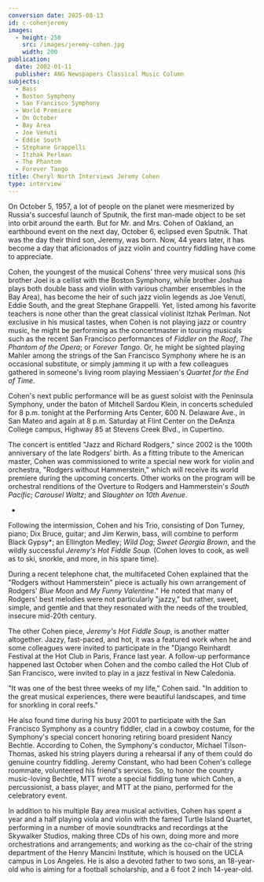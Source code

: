 ```yaml
---
conversion date: 2025-08-13
id: c-cohenjeremy
images:
  - height: 250
    src: /images/jeremy-cohen.jpg
    width: 200
publication:
  date: 2002-01-11
  publisher: ANG Newspapers Classical Music Column
subjects:
  - Bass
  - Boston Symphony
  - San Francisco Symphony
  - World Premiere
  - On October
  - Bay Area
  - Joe Venuti
  - Eddie South
  - Stephane Grappelli
  - Itzhak Perlman
  - The Phantom
  - Forever Tango
title: Cheryl North Interviews Jeremy Cohen
type: interview
---
```



On October 5, 1957, a lot of people on the planet were mesmerized by Russia's succesful launch of Sputnik, the first man-made object to be set into orbit around the earth. But for Mr. and Mrs. Cohen of Oakland, an earthbound event on the next day, October 6, eclipsed even Sputnik. That was the day their third son, Jeremy, was born. Now, 44 years later, it has become a day that aficionados of jazz violin and country fiddling have come to appreciate.

Cohen, the youngest of the musical Cohens' three very musical sons (his brother Joel is a cellist with the Boston Symphony, while brother Joshua plays both double bass and violin with various chamber ensembles in the Bay Area), has become the heir of such jazz violin legends as Joe Venuti, Eddie South, and the great Stephane Grappelli. Yet, listed among his favorite teachers is none other than the great classical violinist Itzhak Perlman. Not exclusive in his musical tastes, when Cohen is not playing jazz or country music, he might be performing as the concertmaster in touring musicals such as the recent San Francisco performances of *Fiddler on the Roof*, *The Phantom of the Opera*; or *Forever Tango*. Or, he might be sighted playing Mahler among the strings of the San Francisco Symphony where he is an occasional substitute, or simply jamming it up with a few colleagues gathered in someone's living room playing Messiaen's *Quartet for the End of Time.*

Cohen's next public performance will be as guest soloist with the Peninsula Symphony, under the baton of Mitchell Sardou Klein, in concerts scheduled for 8 p.m. tonight at the Performing Arts Center, 600 N. Delaware Ave., in San Mateo and again at 8 p.m. Saturday at Flint Center on the DeAnza College campus, Highway 85 at Stevens Creek Blvd., in Cupertino.

The concert is entitled "Jazz and Richard Rodgers," since 2002 is the 100th anniversary of the late Rodgers' birth. As a fitting tribute to the American master, Cohen was commissioned to write a special new work for violin and orchestra, "Rodgers without Hammerstein," which will receive its world premiere during the upcoming concerts. Other works on the program will be orchestral renditions of the Overture to Rodgers and Hammerstein's *South Pacific*; *Carousel Waltz*; and *Slaughter on 10th Avenue*.

*

Following the intermission, Cohen and his Trio, consisting of Don Turney, piano; Dix Bruce, guitar; and Jim Kerwin, bass, will combine to perform Black Gypsy*; an Ellington Medley; *Wild Dog*; *Sweet Georgia Brown*, and the wildly successful *Jeremy's Hot Fiddle Soup.* (Cohen loves to cook, as well as to ski, snorkle, and more, in his spare time).

During a recent telephone chat, the multifaceted Cohen explained that the "Rodgers without Hammerstein" piece is actually his own arrangement of Rodgers' *Blue Moon* and *My Funny Valentine*." He noted that many of Rodgers' best melodies were not particularly "jazzy," but rather, sweet, simple, and gentle and that they resonated with the needs of the troubled, insecure mid-20th century.

The other Cohen piece, *Jeremy's Hot Fiddle Soup*, is another matter altogether. Jazzy, fast-paced, and hot, it was a featured work when he and some colleagues were invited to participate in the "Django Reinhardt Festival at the Hot Club in Paris, France last year. A follow-up performance happened last October when Cohen and the combo called the Hot Club of San Francisco, were invited to play in a jazz festival in New Caledonia.

"It was one of the best three weeks of my life," Cohen said. "In addition to the great musical experiences, there were beautiful landscapes, and time for snorkling in coral reefs."

He also found time during his busy 2001 to participate with the San Francisco Symphony as a country fiddler, clad in a cowboy costume, for the Symphony's special concert honoring retiring board president Nancy Bechtle. According to Cohen, the Symphony's conductor, Michael Tilson-Thomas, asked his string players during a rehearsal if any of them could do genuine country fiddling. Jeremy Constant, who had been Cohen's college roommate, volunteered his friend's services. So, to honor the country music-loving Bechtle, MTT wrote a special fiddling tune which Cohen, a percussionist, a bass player, and MTT at the piano, performed for the celebratory event.

In addition to his multiple Bay area musical activities, Cohen has spent a year and a half playing viola and violin with the famed Turtle Island Quartet, performing in a number of movie soundtracks and recordings at the Skywalker Studios, making three CDs of his own, doing more and more orchestrations and arrangements; and working as the co-chair of the string department of the Henry Mancini Institute, which is housed on the UCLA campus in Los Angeles. He is also a devoted father to two sons, an 18-year-old who is aiming for a football scholarship, and a 6 foot 2 inch 14-year-old.



